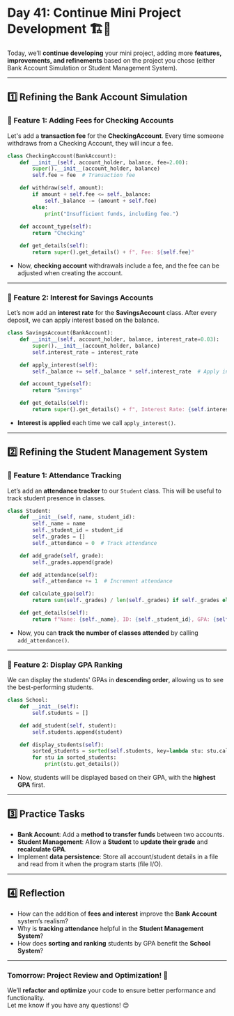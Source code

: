 # **Day 41: Continue Mini Project Development** 🏗️🚀

Today, we’ll **continue developing** your mini project, adding more **features, improvements, and refinements** based on the project you chose (either Bank Account Simulation or Student Management System).

---

## **1️⃣ Refining the Bank Account Simulation**

### **🔹 Feature 1: Adding Fees for Checking Accounts**
Let's add a **transaction fee** for the **CheckingAccount**. Every time someone withdraws from a Checking Account, they will incur a fee.

```python
class CheckingAccount(BankAccount):
    def __init__(self, account_holder, balance, fee=2.00):
        super().__init__(account_holder, balance)
        self.fee = fee  # Transaction fee

    def withdraw(self, amount):
        if amount + self.fee <= self._balance:
            self._balance -= (amount + self.fee)
        else:
            print("Insufficient funds, including fee.")
    
    def account_type(self):
        return "Checking"

    def get_details(self):
        return super().get_details() + f", Fee: ${self.fee}"
```
- Now, **checking account** withdrawals include a fee, and the fee can be adjusted when creating the account.

---

### **🔹 Feature 2: Interest for Savings Accounts**
Let’s now add an **interest rate** for the **SavingsAccount** class. After every deposit, we can apply interest based on the balance.

```python
class SavingsAccount(BankAccount):
    def __init__(self, account_holder, balance, interest_rate=0.03):
        super().__init__(account_holder, balance)
        self.interest_rate = interest_rate

    def apply_interest(self):
        self._balance += self._balance * self.interest_rate  # Apply interest to balance

    def account_type(self):
        return "Savings"

    def get_details(self):
        return super().get_details() + f", Interest Rate: {self.interest_rate*100}%"
```
- **Interest is applied** each time we call `apply_interest()`.

---

## **2️⃣ Refining the Student Management System**

### **🔹 Feature 1: Attendance Tracking**
Let’s add an **attendance tracker** to our `Student` class. This will be useful to track student presence in classes.

```python
class Student:
    def __init__(self, name, student_id):
        self._name = name
        self._student_id = student_id
        self._grades = []
        self._attendance = 0  # Track attendance

    def add_grade(self, grade):
        self._grades.append(grade)

    def add_attendance(self):
        self._attendance += 1  # Increment attendance

    def calculate_gpa(self):
        return sum(self._grades) / len(self._grades) if self._grades else 0

    def get_details(self):
        return f"Name: {self._name}, ID: {self._student_id}, GPA: {self.calculate_gpa():.2f}, Attendance: {self._attendance}"
```

- Now, you can **track the number of classes attended** by calling `add_attendance()`.

---

### **🔹 Feature 2: Display GPA Ranking**
We can display the students' GPAs in **descending order**, allowing us to see the best-performing students.

```python
class School:
    def __init__(self):
        self.students = []

    def add_student(self, student):
        self.students.append(student)

    def display_students(self):
        sorted_students = sorted(self.students, key=lambda stu: stu.calculate_gpa(), reverse=True)
        for stu in sorted_students:
            print(stu.get_details())
```
- Now, students will be displayed based on their GPA, with the **highest GPA** first.

---

## **3️⃣ Practice Tasks**
- **Bank Account**: Add a **method to transfer funds** between two accounts.
- **Student Management**: Allow a **Student** to **update their grade** and **recalculate GPA**.
- Implement **data persistence**: Store all account/student details in a file and read from it when the program starts (file I/O).

---

## **4️⃣ Reflection**
- How can the addition of **fees and interest** improve the **Bank Account** system’s realism?
- Why is **tracking attendance** helpful in the **Student Management System**?
- How does **sorting and ranking** students by GPA benefit the **School System**?

---

### **Tomorrow: Project Review and Optimization! 🔧**
We’ll **refactor and optimize** your code to ensure better performance and functionality.  
Let me know if you have any questions! 😊